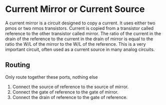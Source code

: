 # Current Mirror or Current Source
A current mirror is a circuit designed to copy a current. It uses either two pmos or two nmos transistors. Current is copied from a transistor called reference to the other transistor called mirror. The ratio of the current in the drain of the reference to the current in the drain of mirror is equal to the ratio the W/L of the mirror to the W/L of the reference. This is a very important circuit, often used as a current source in many analog circuits. 

## Routing 
Only route together these ports, nothing else
1. Connect the source of reference to the source of mirror. 
2. Connect the gate of reference to the gate of mirror. 
3. Connect the drain of reference to the gate of reference.